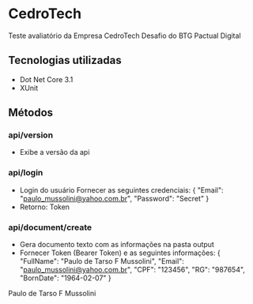 # CedroTech
Teste avaliatório da Empresa CedroTech
Desafio do BTG Pactual Digital 

## Tecnologias utilizadas

- Dot Net Core 3.1
- XUnit 

## Métodos
### api/version
- Exibe a versão da api

### api/login
- Login do usuário
Fornecer as seguintes credenciais:
{
    "Email": "paulo_mussolini@yahoo.com.br",
    "Password": "Secret"
}
- Retorno: Token  

### api/document/create
- Gera documento texto com as informações na pasta output
- Fornecer Token (Bearer Token) e as seguintes informações:
{
    "FullName": "Paulo de Tarso F Mussolini",
    "Email": "paulo_mussolini@yahoo.com.br",
    "CPF": "123456",
    "RG": "987654",
    "BornDate": "1964-02-07"
}



Paulo de Tarso F Mussolini